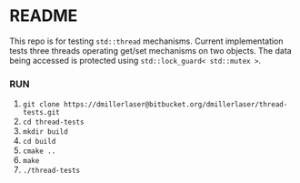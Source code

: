 # README #

This repo is for testing `std::thread` mechanisms. Current implementation tests three threads operating get/set mechanisms on two objects. The data being accessed is protected using `std::lock_guard< std::mutex >`.

### RUN ###
1. `git clone https://dmillerlaser@bitbucket.org/dmillerlaser/thread-tests.git`
2. `cd thread-tests`
3. `mkdir build`
4. `cd build`
5. `cmake ..`
6. `make`
7. `./thread-tests`